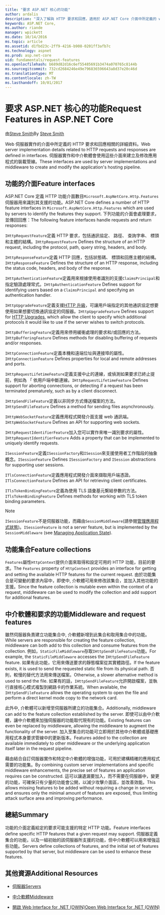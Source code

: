 ```yaml
---
title: "要求 ASP.NET 核心的功能"
author: ardalis
description: "深入了解與 HTTP 要求和回應，適用於 ASP.NET Core 介面中所定義的 web 伺服器實作詳細資料。"
keywords: ASP.NET Core,
ms.author: riande
manager: wpickett
ms.date: 10/14/2016
ms.topic: article
ms.assetid: d1fbd23c-2ff9-4216-b908-0201ff3afb7c
ms.technology: aspnet
ms.prod: asp.net-core
uid: fundamentals/request-features
ms.openlocfilehash: b689d82d16c6ef55485691b3474a070765c8144b
ms.sourcegitcommit: 732cd2684246e49e796836596643a8d37e20c46d
ms.translationtype: MT
ms.contentlocale: zh-TW
ms.lasthandoff: 10/01/2017
---
```

# <a name="request-features-in-aspnet-core"></a><span data-ttu-id="2ad79-104">要求 ASP.NET 核心的功能</span><span class="sxs-lookup"><span data-stu-id="2ad79-104">Request Features in ASP.NET Core</span></span>

<span data-ttu-id="2ad79-105">由[Steve Smith](https://ardalis.com/)</span><span class="sxs-lookup"><span data-stu-id="2ad79-105">By [Steve Smith](https://ardalis.com/)</span></span>

<span data-ttu-id="2ad79-106">Web 伺服器實作的介面中所定義的 HTTP 要求和回應相關的詳細資料。</span><span class="sxs-lookup"><span data-stu-id="2ad79-106">Web server implementation details related to HTTP requests and responses are defined in interfaces.</span></span> <span data-ttu-id="2ad79-107">伺服器實作和中介軟體會使用這些介面來建立及修改應用程式的裝載管線。</span><span class="sxs-lookup"><span data-stu-id="2ad79-107">These interfaces are used by server implementations and middleware to create and modify the application's hosting pipeline.</span></span>

## <a name="feature-interfaces"></a><span data-ttu-id="2ad79-108">功能的介面</span><span class="sxs-lookup"><span data-stu-id="2ad79-108">Feature interfaces</span></span>

<span data-ttu-id="2ad79-109">ASP.NET Core 定義 HTTP 功能介面數目`Microsoft.AspNetCore.Http.Features`伺服器用來識別其支援的功能。</span><span class="sxs-lookup"><span data-stu-id="2ad79-109">ASP.NET Core defines a number of HTTP feature interfaces in `Microsoft.AspNetCore.Http.Features` which are used by servers to identify the features they support.</span></span> <span data-ttu-id="2ad79-110">下列功能的介面會處理要求，並傳回回應：</span><span class="sxs-lookup"><span data-stu-id="2ad79-110">The following feature interfaces handle requests and return responses:</span></span>

<span data-ttu-id="2ad79-111">`IHttpRequestFeature`定義 HTTP 要求，包括通訊協定、 路徑、 查詢字串、 標頭和主體的結構。</span><span class="sxs-lookup"><span data-stu-id="2ad79-111">`IHttpRequestFeature` Defines the structure of an HTTP request, including the protocol, path, query string, headers, and body.</span></span>

<span data-ttu-id="2ad79-112">`IHttpResponseFeature`定義 HTTP 回應，包括狀態碼、 標頭和回應主體的結構。</span><span class="sxs-lookup"><span data-stu-id="2ad79-112">`IHttpResponseFeature` Defines the structure of an HTTP response, including the status code, headers, and body of the response.</span></span>

<span data-ttu-id="2ad79-113">`IHttpAuthenticationFeature`定義用來根據使用者識別的支援`ClaimsPrincipal`和指定驗證處理常式。</span><span class="sxs-lookup"><span data-stu-id="2ad79-113">`IHttpAuthenticationFeature` Defines support for identifying users based on a `ClaimsPrincipal` and specifying an authentication handler.</span></span>

<span data-ttu-id="2ad79-114">`IHttpUpgradeFeature`定義支援[HTTP 升級](https://tools.ietf.org/html/rfc2616.html#section-14.42)，可讓用戶端指定的其他通訊協定想要使用如果想要切換通訊協定的伺服器。</span><span class="sxs-lookup"><span data-stu-id="2ad79-114">`IHttpUpgradeFeature` Defines support for [HTTP Upgrades](https://tools.ietf.org/html/rfc2616.html#section-14.42), which allow the client to specify which additional protocols it would like to use if the server wishes to switch protocols.</span></span>

<span data-ttu-id="2ad79-115">`IHttpBufferingFeature`定義用來停用緩衝處理的要求和/或回應的方法。</span><span class="sxs-lookup"><span data-stu-id="2ad79-115">`IHttpBufferingFeature` Defines methods for disabling buffering of requests and/or responses.</span></span>

<span data-ttu-id="2ad79-116">`IHttpConnectionFeature`定義本機和遠端位址與連接埠的屬性。</span><span class="sxs-lookup"><span data-stu-id="2ad79-116">`IHttpConnectionFeature` Defines properties for local and remote addresses and ports.</span></span>

<span data-ttu-id="2ad79-117">`IHttpRequestLifetimeFeature`定義支援中止的連線，或偵測如果要求已終止提前，例如為 「 依用戶端中斷連線。</span><span class="sxs-lookup"><span data-stu-id="2ad79-117">`IHttpRequestLifetimeFeature` Defines support for aborting connections, or detecting if a request has been terminated prematurely, such as by a client disconnect.</span></span>

<span data-ttu-id="2ad79-118">`IHttpSendFileFeature`定義以非同步方式傳送檔案的方法。</span><span class="sxs-lookup"><span data-stu-id="2ad79-118">`IHttpSendFileFeature` Defines a method for sending files asynchronously.</span></span>

<span data-ttu-id="2ad79-119">`IHttpWebSocketFeature`定義應用程式開發介面支援 web 通訊端。</span><span class="sxs-lookup"><span data-stu-id="2ad79-119">`IHttpWebSocketFeature` Defines an API for supporting web sockets.</span></span>

<span data-ttu-id="2ad79-120">`IHttpRequestIdentifierFeature`加入您可以實作來唯一識別要求的屬性。</span><span class="sxs-lookup"><span data-stu-id="2ad79-120">`IHttpRequestIdentifierFeature` Adds a property that can be implemented to uniquely identify requests.</span></span>

<span data-ttu-id="2ad79-121">`ISessionFeature`定義`ISessionFactory`和`ISession`來支援使用者工作階段的抽象概念。</span><span class="sxs-lookup"><span data-stu-id="2ad79-121">`ISessionFeature` Defines `ISessionFactory` and `ISession` abstractions for supporting user sessions.</span></span>

<span data-ttu-id="2ad79-122">`ITlsConnectionFeature`定義應用程式開發介面來擷取用戶端憑證。</span><span class="sxs-lookup"><span data-stu-id="2ad79-122">`ITlsConnectionFeature` Defines an API for retrieving client certificates.</span></span>

<span data-ttu-id="2ad79-123">`ITlsTokenBindingFeature`定義為使用 TLS 語彙基元繫結參數的方法。</span><span class="sxs-lookup"><span data-stu-id="2ad79-123">`ITlsTokenBindingFeature` Defines methods for working with TLS token binding parameters.</span></span>

> [!NOTE]
> <span data-ttu-id="2ad79-124">`ISessionFeature`不是伺服器功能，而藉由`SessionMiddleware`(請參閱[管理應用程式狀態](app-state.md))。</span><span class="sxs-lookup"><span data-stu-id="2ad79-124">`ISessionFeature` is not a server feature, but is implemented by the `SessionMiddleware` (see [Managing Application State](app-state.md)).</span></span>

## <a name="feature-collections"></a><span data-ttu-id="2ad79-125">功能集合</span><span class="sxs-lookup"><span data-stu-id="2ad79-125">Feature collections</span></span>

<span data-ttu-id="2ad79-126">`Features`屬性`HttpContext`提供介面來取得和設定可用的 HTTP 功能，目前的要求。</span><span class="sxs-lookup"><span data-stu-id="2ad79-126">The `Features` property of `HttpContext` provides an interface for getting and setting the available HTTP features for the current request.</span></span> <span data-ttu-id="2ad79-127">由於功能集合是可變動的要求內容中，即使中, 介軟體可用來修改該集合，並加入其他功能的支援。</span><span class="sxs-lookup"><span data-stu-id="2ad79-127">Since the feature collection is mutable even within the context of a request, middleware can be used to modify the collection and add support for additional features.</span></span>

## <a name="middleware-and-request-features"></a><span data-ttu-id="2ad79-128">中介軟體和要求的功能</span><span class="sxs-lookup"><span data-stu-id="2ad79-128">Middleware and request features</span></span>

<span data-ttu-id="2ad79-129">雖然伺服器負責建立功能集合中, 介軟體新增到此集合和取用集合中的功能。</span><span class="sxs-lookup"><span data-stu-id="2ad79-129">While servers are responsible for creating the feature collection, middleware can both add to this collection and consume features from the collection.</span></span> <span data-ttu-id="2ad79-130">例如，`StaticFileMiddleware`存取`IHttpSendFileFeature`功能。</span><span class="sxs-lookup"><span data-stu-id="2ad79-130">For example, the `StaticFileMiddleware` accesses the `IHttpSendFileFeature` feature.</span></span> <span data-ttu-id="2ad79-131">如果有此功能，它用來傳送要求的靜態檔案從其實體路徑。</span><span class="sxs-lookup"><span data-stu-id="2ad79-131">If the feature exists, it is used to send the requested static file from its physical path.</span></span> <span data-ttu-id="2ad79-132">否則，較慢的替代方法用來傳送檔案。</span><span class="sxs-lookup"><span data-stu-id="2ad79-132">Otherwise, a slower alternative method is used to send the file.</span></span> <span data-ttu-id="2ad79-133">如果有的話，`IHttpSendFileFeature`允許開啟檔案，並執行直接核心模式複製到網路卡的作業系統。</span><span class="sxs-lookup"><span data-stu-id="2ad79-133">When available, the `IHttpSendFileFeature` allows the operating system to open the file and perform a direct kernel mode copy to the network card.</span></span>

<span data-ttu-id="2ad79-134">此外中, 介軟體可以新增至伺服器所建立的功能集合。</span><span class="sxs-lookup"><span data-stu-id="2ad79-134">Additionally, middleware can add to the feature collection established by the server.</span></span> <span data-ttu-id="2ad79-135">即使可以由中介軟體，讓中介軟體來加強伺服器的功能取代現有的功能。</span><span class="sxs-lookup"><span data-stu-id="2ad79-135">Existing features can even be replaced by middleware, allowing the middleware to augment the functionality of the server.</span></span> <span data-ttu-id="2ad79-136">加入至集合的功能可立即用於其他中介軟體或基礎應用程式本身要求管線中的更新版本。</span><span class="sxs-lookup"><span data-stu-id="2ad79-136">Features added to the collection are available immediately to other middleware or the underlying application itself later in the request pipeline.</span></span>

<span data-ttu-id="2ad79-137">藉由結合自訂伺服器實作和特定中介軟體的增強功能，可用於建構精確的應用程式需要的功能集。</span><span class="sxs-lookup"><span data-stu-id="2ad79-137">By combining custom server implementations and specific middleware enhancements, the precise set of features an application requires can be constructed.</span></span> <span data-ttu-id="2ad79-138">這可以讓遺漏要加入，而不需要在伺服器中，變更的功能，可確保只有少量的功能會公開，以減少攻擊介面區，並改善效能。</span><span class="sxs-lookup"><span data-stu-id="2ad79-138">This allows missing features to be added without requiring a change in server, and ensures only the minimal amount of features are exposed, thus limiting attack surface area and improving performance.</span></span>

## <a name="summary"></a><span data-ttu-id="2ad79-139">總結</span><span class="sxs-lookup"><span data-stu-id="2ad79-139">Summary</span></span>

<span data-ttu-id="2ad79-140">功能的介面定義給定的要求可能支援的特定 HTTP 功能。</span><span class="sxs-lookup"><span data-stu-id="2ad79-140">Feature interfaces define specific HTTP features that a given request may support.</span></span> <span data-ttu-id="2ad79-141">伺服器定義集合的功能，以及一組初始的該伺服器所支援的功能，但中介軟體可以用來增強這些功能。</span><span class="sxs-lookup"><span data-stu-id="2ad79-141">Servers define collections of features, and the initial set of features supported by that server, but middleware can be used to enhance these features.</span></span>

## <a name="additional-resources"></a><span data-ttu-id="2ad79-142">其他資源</span><span class="sxs-lookup"><span data-stu-id="2ad79-142">Additional Resources</span></span>

* [<span data-ttu-id="2ad79-143">伺服器</span><span class="sxs-lookup"><span data-stu-id="2ad79-143">Servers</span></span>](servers/index.md)

* [<span data-ttu-id="2ad79-144">中介軟體</span><span class="sxs-lookup"><span data-stu-id="2ad79-144">Middleware</span></span>](middleware.md)

* [<span data-ttu-id="2ad79-145">開啟 Web Interface for .NET (OWIN)</span><span class="sxs-lookup"><span data-stu-id="2ad79-145">Open Web Interface for .NET (OWIN)</span></span>](owin.md)
